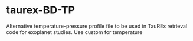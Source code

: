 # taurex-BD-TP
Alternative temperature-pressure profile file to be used in TauREx retrieval code for exoplanet studies.
Use custom for temperature
